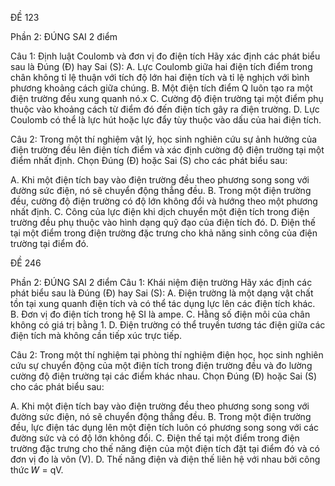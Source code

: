 ĐỀ 123

Phần 2: ĐÚNG SAI 2 điểm

Câu 1: Định luật Coulomb và đơn vị đo điện tích
Hãy xác định các phát biểu sau là Đúng (Đ) hay Sai (S):
A. Lực Coulomb giữa hai điện tích điểm trong chân không tỉ lệ thuận với tích độ lớn hai điện tích và tỉ lệ nghịch với bình phương khoảng cách giữa chúng.
B. Một điện tích điểm Q luôn tạo ra một điện trường đều xung quanh nó.x
C. Cường độ điện trường tại một điểm phụ thuộc vào khoảng cách từ điểm đó đến điện tích gây ra điện trường.
D. Lực Coulomb có thể là lực hút hoặc lực đẩy tùy thuộc vào dấu của hai điện tích.

Câu 2: Trong một thí nghiệm vật lý, học sinh nghiên cứu sự ảnh hưởng của điện trường đều lên điện tích điểm và xác định cường độ điện trường tại một điểm nhất định.
Chọn Đúng (Đ) hoặc Sai (S) cho các phát biểu sau:

A. Khi một điện tích bay vào điện trường đều theo phương song song với đường sức điện, nó sẽ chuyển động thẳng đều.
B. Trong một điện trường đều, cường độ điện trường có độ lớn không đổi và hướng theo một phương nhất định.
C. Công của lực điện khi dịch chuyển một điện tích trong điện trường đều phụ thuộc vào hình dạng quỹ đạo của điện tích đó.
D. Điện thế tại một điểm trong điện trường đặc trưng cho khả năng sinh công của điện trường tại điểm đó.



ĐỀ 246

Phần 2: ĐÚNG SAI 2 điểm
Câu 1: Khái niệm điện trường
Hãy xác định các phát biểu sau là Đúng (Đ) hay Sai (S):
A. Điện trường là một dạng vật chất tồn tại xung quanh điện tích và có thể tác dụng lực lên các điện tích khác.
B. Đơn vị đo điện tích trong hệ SI là ampe.
C. Hằng số điện môi của chân không có giá trị bằng 1.
D. Điện trường có thể truyền tương tác điện giữa các điện tích mà không cần tiếp xúc trực tiếp.

Câu 2: Trong một thí nghiệm tại phòng thí nghiệm điện học, học sinh nghiên cứu sự chuyển động của một điện tích trong điện trường đều và đo lường cường độ điện trường tại các điểm khác nhau.
Chọn Đúng (Đ) hoặc Sai (S) cho các phát biểu sau:

A. Khi một điện tích bay vào điện trường đều theo phương song song với đường sức điện, nó sẽ chuyển động thẳng đều.
B. Trong một điện trường đều, lực điện tác dụng lên một điện tích luôn có phương song song với các đường sức và có độ lớn không đổi.
C. Điện thế tại một điểm trong điện trường đặc trưng cho thế năng điện của một điện tích đặt tại điểm đó và có đơn vị đo là vôn (V).
D. Thế năng điện và điện thế liên hệ với nhau bởi công thức 𝑊 = qV.
